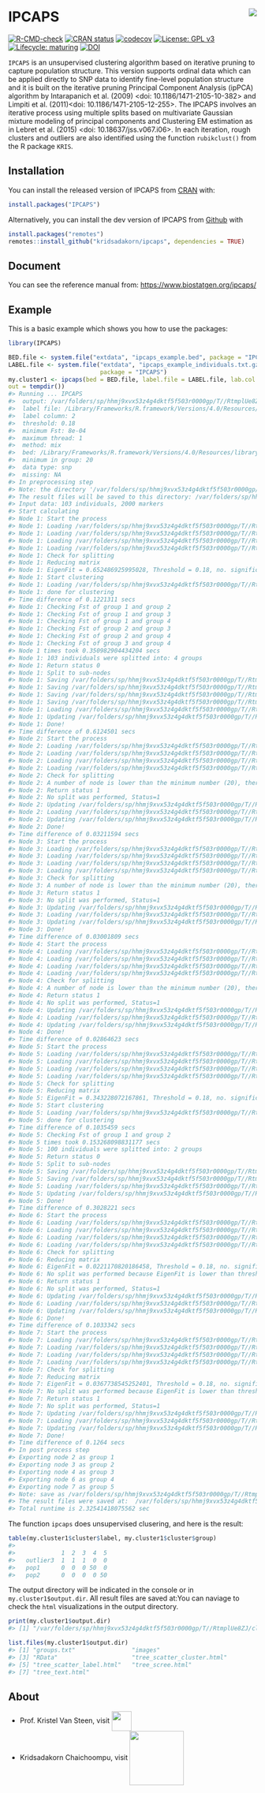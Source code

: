 
<!-- README.md is generated from README.Rmd. Please edit that file -->

# IPCAPS <img src="man/figures/ipcaps_logo.png" align="right" />

<!-- badges: start -->

[![R-CMD-check](https://github.com/kridsadakorn/ipcaps/workflows/R-CMD-check/badge.svg)](https://github.com/kridsadakorn/ipcaps/actions)
[![CRAN
status](https://www.r-pkg.org/badges/version/IPCAPS)](https://CRAN.R-project.org/package=IPCAPS)
[![codecov](https://codecov.io/gh/kridsadakorn/ipcaps/branch/master/graph/badge.svg?token=GGF640V5QY)](https://codecov.io/gh/kridsadakorn/ipcaps)
[![License: GPL
v3](https://img.shields.io/badge/License-GPLv3-blue.svg)](https://www.gnu.org/licenses/gpl-3.0)
[![Lifecycle:
maturing](https://img.shields.io/badge/lifecycle-maturing-blue.svg)](https://www.tidyverse.org/lifecycle/#maturing)
[![DOI](https://zenodo.org/badge/333291312.svg)](https://zenodo.org/badge/latestdoi/333291312)
<!-- badges: end -->

`IPCAPS` is an unsupervised clustering algorithm based on iterative
pruning to capture population structure. This version supports ordinal
data which can be applied directly to SNP data to identify fine-level
population structure and it is built on the iterative pruning Principal
Component Analysis (ipPCA) algorithm by Intarapanich et al. (2009)
\<doi: 10.1186/1471-2105-10-382\> and Limpiti et al. (2011)\<doi:
10.1186/1471-2105-12-255\>. The IPCAPS involves an iterative process
using multiple splits based on multivariate Gaussian mixture modeling of
principal components and Clustering EM estimation as in Lebret et
al. (2015) \<doi: 10.18637/jss.v067.i06\>. In each iteration, rough
clusters and outliers are also identified using the function
`rubikclust()` from the R package `KRIS`.

## Installation

You can install the released version of IPCAPS from
[CRAN](https://CRAN.R-project.org) with:

``` r
install.packages("IPCAPS")
```

Alternatively, you can install the dev version of IPCAPS from
[Github](https://github.com/kridsadakorn/ipcaps) with

``` r
install.packages("remotes")
remotes::install_github("kridsadakorn/ipcaps", dependencies = TRUE)
```

## Document

You can see the reference manual from:
<https://www.biostatgen.org/ipcaps/>

## Example

This is a basic example which shows you how to use the packages:

``` r
library(IPCAPS)

BED.file <- system.file("extdata", "ipcaps_example.bed", package = "IPCAPS")
LABEL.file <- system.file("extdata", "ipcaps_example_individuals.txt.gz",
                          package = "IPCAPS")
my.cluster1 <- ipcaps(bed = BED.file, label.file = LABEL.file, lab.col = 2,
out = tempdir())
#> Running ... IPCAPS 
#>  output: /var/folders/sp/hhmj9xvx53z4g4dktf5f503r0000gp/T//RtmplUe8ZJ 
#>  label file: /Library/Frameworks/R.framework/Versions/4.0/Resources/library/IPCAPS/extdata/ipcaps_example_individuals.txt.gz
#>  label column: 2
#>  threshold: 0.18
#>  minimum Fst: 8e-04
#>  maximum thread: 1
#>  method: mix
#>  bed: /Library/Frameworks/R.framework/Versions/4.0/Resources/library/IPCAPS/extdata/ipcaps_example.bed
#>  minimum in group: 20
#>  data type: snp
#>  missing: NA
#> In preprocessing step
#> Note: the directory '/var/folders/sp/hhmj9xvx53z4g4dktf5f503r0000gp/T//RtmplUe8ZJ' is existed. 
#> The result files will be saved to this directory: /var/folders/sp/hhmj9xvx53z4g4dktf5f503r0000gp/T//RtmplUe8ZJ/cluster_output 
#> Input data: 103 individuals, 2000 markers
#> Start calculating
#> Node 1: Start the process
#> Node 1: Loading /var/folders/sp/hhmj9xvx53z4g4dktf5f503r0000gp/T//RtmplUe8ZJ/cluster_output/RData/tree.RData
#> Node 1: Loading /var/folders/sp/hhmj9xvx53z4g4dktf5f503r0000gp/T//RtmplUe8ZJ/cluster_output/RData/condition.RData
#> Node 1: Loading /var/folders/sp/hhmj9xvx53z4g4dktf5f503r0000gp/T//RtmplUe8ZJ/cluster_output/RData/rawdata.RData
#> Node 1: Loading /var/folders/sp/hhmj9xvx53z4g4dktf5f503r0000gp/T//RtmplUe8ZJ/cluster_output/RData/node1.RData
#> Node 1: Check for splitting
#> Node 1: Reducing matrix
#> Node 1: EigenFit = 0.652486925995028, Threshold = 0.18, no. significant PCs = 3
#> Node 1: Start clustering
#> Node 1: Loading /var/folders/sp/hhmj9xvx53z4g4dktf5f503r0000gp/T//RtmplUe8ZJ/cluster_output/RData/node1.RData
#> Node 1: done for clustering
#> Time difference of 0.1221311 secs
#> Node 1: Checking Fst of group 1 and group 2
#> Node 1: Checking Fst of group 1 and group 3
#> Node 1: Checking Fst of group 1 and group 4
#> Node 1: Checking Fst of group 2 and group 3
#> Node 1: Checking Fst of group 2 and group 4
#> Node 1: Checking Fst of group 3 and group 4
#> Node 1 times took 0.350982904434204 secs
#> Node 1: 103 individuals were splitted into: 4 groups
#> Node 1: Return status 0
#> Node 1: Split to sub-nodes
#> Node 1: Saving /var/folders/sp/hhmj9xvx53z4g4dktf5f503r0000gp/T//RtmplUe8ZJ/cluster_output/RData/node2.RData
#> Node 1: Saving /var/folders/sp/hhmj9xvx53z4g4dktf5f503r0000gp/T//RtmplUe8ZJ/cluster_output/RData/node3.RData
#> Node 1: Saving /var/folders/sp/hhmj9xvx53z4g4dktf5f503r0000gp/T//RtmplUe8ZJ/cluster_output/RData/node4.RData
#> Node 1: Saving /var/folders/sp/hhmj9xvx53z4g4dktf5f503r0000gp/T//RtmplUe8ZJ/cluster_output/RData/node5.RData
#> Node 1: Loading /var/folders/sp/hhmj9xvx53z4g4dktf5f503r0000gp/T//RtmplUe8ZJ/cluster_output/RData/tree.RData
#> Node 1: Updating /var/folders/sp/hhmj9xvx53z4g4dktf5f503r0000gp/T//RtmplUe8ZJ/cluster_output/RData/tree.RData
#> Node 1: Done!
#> Time difference of 0.6124501 secs
#> Node 2: Start the process
#> Node 2: Loading /var/folders/sp/hhmj9xvx53z4g4dktf5f503r0000gp/T//RtmplUe8ZJ/cluster_output/RData/tree.RData
#> Node 2: Loading /var/folders/sp/hhmj9xvx53z4g4dktf5f503r0000gp/T//RtmplUe8ZJ/cluster_output/RData/condition.RData
#> Node 2: Loading /var/folders/sp/hhmj9xvx53z4g4dktf5f503r0000gp/T//RtmplUe8ZJ/cluster_output/RData/rawdata.RData
#> Node 2: Loading /var/folders/sp/hhmj9xvx53z4g4dktf5f503r0000gp/T//RtmplUe8ZJ/cluster_output/RData/node2.RData
#> Node 2: Check for splitting
#> Node 2: A number of node is lower than the minimum number (20), therefore split was not performed
#> Node 2: Return status 1
#> Node 2: No split was performed, Status=1
#> Node 2: Updating /var/folders/sp/hhmj9xvx53z4g4dktf5f503r0000gp/T//RtmplUe8ZJ/cluster_output/RData/leafnode.RData
#> Node 2: Loading /var/folders/sp/hhmj9xvx53z4g4dktf5f503r0000gp/T//RtmplUe8ZJ/cluster_output/RData/tree.RData
#> Node 2: Updating /var/folders/sp/hhmj9xvx53z4g4dktf5f503r0000gp/T//RtmplUe8ZJ/cluster_output/RData/tree.RData
#> Node 2: Done!
#> Time difference of 0.03211594 secs
#> Node 3: Start the process
#> Node 3: Loading /var/folders/sp/hhmj9xvx53z4g4dktf5f503r0000gp/T//RtmplUe8ZJ/cluster_output/RData/tree.RData
#> Node 3: Loading /var/folders/sp/hhmj9xvx53z4g4dktf5f503r0000gp/T//RtmplUe8ZJ/cluster_output/RData/condition.RData
#> Node 3: Loading /var/folders/sp/hhmj9xvx53z4g4dktf5f503r0000gp/T//RtmplUe8ZJ/cluster_output/RData/rawdata.RData
#> Node 3: Loading /var/folders/sp/hhmj9xvx53z4g4dktf5f503r0000gp/T//RtmplUe8ZJ/cluster_output/RData/node3.RData
#> Node 3: Check for splitting
#> Node 3: A number of node is lower than the minimum number (20), therefore split was not performed
#> Node 3: Return status 1
#> Node 3: No split was performed, Status=1
#> Node 3: Updating /var/folders/sp/hhmj9xvx53z4g4dktf5f503r0000gp/T//RtmplUe8ZJ/cluster_output/RData/leafnode.RData
#> Node 3: Loading /var/folders/sp/hhmj9xvx53z4g4dktf5f503r0000gp/T//RtmplUe8ZJ/cluster_output/RData/tree.RData
#> Node 3: Updating /var/folders/sp/hhmj9xvx53z4g4dktf5f503r0000gp/T//RtmplUe8ZJ/cluster_output/RData/tree.RData
#> Node 3: Done!
#> Time difference of 0.03001809 secs
#> Node 4: Start the process
#> Node 4: Loading /var/folders/sp/hhmj9xvx53z4g4dktf5f503r0000gp/T//RtmplUe8ZJ/cluster_output/RData/tree.RData
#> Node 4: Loading /var/folders/sp/hhmj9xvx53z4g4dktf5f503r0000gp/T//RtmplUe8ZJ/cluster_output/RData/condition.RData
#> Node 4: Loading /var/folders/sp/hhmj9xvx53z4g4dktf5f503r0000gp/T//RtmplUe8ZJ/cluster_output/RData/rawdata.RData
#> Node 4: Loading /var/folders/sp/hhmj9xvx53z4g4dktf5f503r0000gp/T//RtmplUe8ZJ/cluster_output/RData/node4.RData
#> Node 4: Check for splitting
#> Node 4: A number of node is lower than the minimum number (20), therefore split was not performed
#> Node 4: Return status 1
#> Node 4: No split was performed, Status=1
#> Node 4: Updating /var/folders/sp/hhmj9xvx53z4g4dktf5f503r0000gp/T//RtmplUe8ZJ/cluster_output/RData/leafnode.RData
#> Node 4: Loading /var/folders/sp/hhmj9xvx53z4g4dktf5f503r0000gp/T//RtmplUe8ZJ/cluster_output/RData/tree.RData
#> Node 4: Updating /var/folders/sp/hhmj9xvx53z4g4dktf5f503r0000gp/T//RtmplUe8ZJ/cluster_output/RData/tree.RData
#> Node 4: Done!
#> Time difference of 0.02864623 secs
#> Node 5: Start the process
#> Node 5: Loading /var/folders/sp/hhmj9xvx53z4g4dktf5f503r0000gp/T//RtmplUe8ZJ/cluster_output/RData/tree.RData
#> Node 5: Loading /var/folders/sp/hhmj9xvx53z4g4dktf5f503r0000gp/T//RtmplUe8ZJ/cluster_output/RData/condition.RData
#> Node 5: Loading /var/folders/sp/hhmj9xvx53z4g4dktf5f503r0000gp/T//RtmplUe8ZJ/cluster_output/RData/rawdata.RData
#> Node 5: Loading /var/folders/sp/hhmj9xvx53z4g4dktf5f503r0000gp/T//RtmplUe8ZJ/cluster_output/RData/node5.RData
#> Node 5: Check for splitting
#> Node 5: Reducing matrix
#> Node 5: EigenFit = 0.343228072167861, Threshold = 0.18, no. significant PCs = 3
#> Node 5: Start clustering
#> Node 5: Loading /var/folders/sp/hhmj9xvx53z4g4dktf5f503r0000gp/T//RtmplUe8ZJ/cluster_output/RData/node5.RData
#> Node 5: done for clustering
#> Time difference of 0.1035459 secs
#> Node 5: Checking Fst of group 1 and group 2
#> Node 5 times took 0.153268098831177 secs
#> Node 5: 100 individuals were splitted into: 2 groups
#> Node 5: Return status 0
#> Node 5: Split to sub-nodes
#> Node 5: Saving /var/folders/sp/hhmj9xvx53z4g4dktf5f503r0000gp/T//RtmplUe8ZJ/cluster_output/RData/node6.RData
#> Node 5: Saving /var/folders/sp/hhmj9xvx53z4g4dktf5f503r0000gp/T//RtmplUe8ZJ/cluster_output/RData/node7.RData
#> Node 5: Loading /var/folders/sp/hhmj9xvx53z4g4dktf5f503r0000gp/T//RtmplUe8ZJ/cluster_output/RData/tree.RData
#> Node 5: Updating /var/folders/sp/hhmj9xvx53z4g4dktf5f503r0000gp/T//RtmplUe8ZJ/cluster_output/RData/tree.RData
#> Node 5: Done!
#> Time difference of 0.3028221 secs
#> Node 6: Start the process
#> Node 6: Loading /var/folders/sp/hhmj9xvx53z4g4dktf5f503r0000gp/T//RtmplUe8ZJ/cluster_output/RData/tree.RData
#> Node 6: Loading /var/folders/sp/hhmj9xvx53z4g4dktf5f503r0000gp/T//RtmplUe8ZJ/cluster_output/RData/condition.RData
#> Node 6: Loading /var/folders/sp/hhmj9xvx53z4g4dktf5f503r0000gp/T//RtmplUe8ZJ/cluster_output/RData/rawdata.RData
#> Node 6: Loading /var/folders/sp/hhmj9xvx53z4g4dktf5f503r0000gp/T//RtmplUe8ZJ/cluster_output/RData/node6.RData
#> Node 6: Check for splitting
#> Node 6: Reducing matrix
#> Node 6: EigenFit = 0.0221170820186458, Threshold = 0.18, no. significant PCs = 
#> Node 6: No split was performed because EigenFit is lower than threshold
#> Node 6: Return status 1
#> Node 6: No split was performed, Status=1
#> Node 6: Updating /var/folders/sp/hhmj9xvx53z4g4dktf5f503r0000gp/T//RtmplUe8ZJ/cluster_output/RData/leafnode.RData
#> Node 6: Loading /var/folders/sp/hhmj9xvx53z4g4dktf5f503r0000gp/T//RtmplUe8ZJ/cluster_output/RData/tree.RData
#> Node 6: Updating /var/folders/sp/hhmj9xvx53z4g4dktf5f503r0000gp/T//RtmplUe8ZJ/cluster_output/RData/tree.RData
#> Node 6: Done!
#> Time difference of 0.1033342 secs
#> Node 7: Start the process
#> Node 7: Loading /var/folders/sp/hhmj9xvx53z4g4dktf5f503r0000gp/T//RtmplUe8ZJ/cluster_output/RData/tree.RData
#> Node 7: Loading /var/folders/sp/hhmj9xvx53z4g4dktf5f503r0000gp/T//RtmplUe8ZJ/cluster_output/RData/condition.RData
#> Node 7: Loading /var/folders/sp/hhmj9xvx53z4g4dktf5f503r0000gp/T//RtmplUe8ZJ/cluster_output/RData/rawdata.RData
#> Node 7: Loading /var/folders/sp/hhmj9xvx53z4g4dktf5f503r0000gp/T//RtmplUe8ZJ/cluster_output/RData/node7.RData
#> Node 7: Check for splitting
#> Node 7: Reducing matrix
#> Node 7: EigenFit = 0.0367738545252401, Threshold = 0.18, no. significant PCs = 
#> Node 7: No split was performed because EigenFit is lower than threshold
#> Node 7: Return status 1
#> Node 7: No split was performed, Status=1
#> Node 7: Updating /var/folders/sp/hhmj9xvx53z4g4dktf5f503r0000gp/T//RtmplUe8ZJ/cluster_output/RData/leafnode.RData
#> Node 7: Loading /var/folders/sp/hhmj9xvx53z4g4dktf5f503r0000gp/T//RtmplUe8ZJ/cluster_output/RData/tree.RData
#> Node 7: Updating /var/folders/sp/hhmj9xvx53z4g4dktf5f503r0000gp/T//RtmplUe8ZJ/cluster_output/RData/tree.RData
#> Node 7: Done!
#> Time difference of 0.1264 secs
#> In post process step
#> Exporting node 2 as group 1
#> Exporting node 3 as group 2
#> Exporting node 4 as group 3
#> Exporting node 6 as group 4
#> Exporting node 7 as group 5
#> Note: save as /var/folders/sp/hhmj9xvx53z4g4dktf5f503r0000gp/T//RtmplUe8ZJ/cluster_output/groups.txt
#> The result files were saved at:  /var/folders/sp/hhmj9xvx53z4g4dktf5f503r0000gp/T//RtmplUe8ZJ/cluster_output 
#> Total runtime is 2.32541418075562 sec
```

The function `ipcaps` does unsupervised clusering, and here is the
result:

``` r
table(my.cluster1$cluster$label, my.cluster1$cluster$group)
#>           
#>             1  2  3  4  5
#>   outlier3  1  1  1  0  0
#>   pop1      0  0  0 50  0
#>   pop2      0  0  0  0 50
```

The output directory will be indicated in the console or in
`my.cluster1$output.dir`. All result files are saved at:You can naviage
to check the `html` visualizations in the output directory.

``` r
print(my.cluster1$output.dir)
#> [1] "/var/folders/sp/hhmj9xvx53z4g4dktf5f503r0000gp/T//RtmplUe8ZJ/cluster_output"

list.files(my.cluster1$output.dir)
#> [1] "groups.txt"                "images"                   
#> [3] "RData"                     "tree_scatter_cluster.html"
#> [5] "tree_scatter_label.html"   "tree_scree.html"          
#> [7] "tree_text.html"
```

## About

  - Prof. Kristel Van Steen, visit
    <a href="http://bio3.giga.ulg.ac.be/" border=0 style="border:0; text-decoration:none; outline:none"><img width="40px" src="man/figures/bio3_logo.png" align="center" /></a><br />
  - Kridsadakorn Chaichoompu, visit
    <a href="https://www.biostatgen.org/" border=0 style="border:0; text-decoration:none; outline:none"><img width="110px" src="man/figures/biostatgen_logo.png" align="center" /></a><br />
